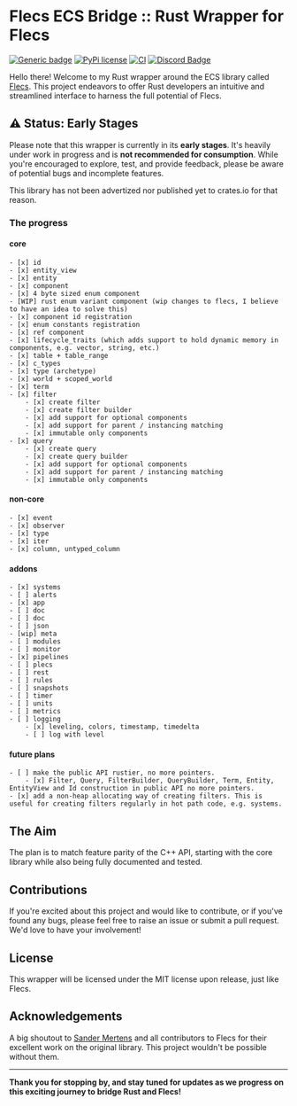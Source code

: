 # Flecs ECS Bridge :: Rust Wrapper for Flecs

[![Generic badge](https://img.shields.io/badge/Flecs_Version-3.2.11-E56717.svg)](https://github.com/SanderMertens/flecs/releases)
[![PyPi license](https://badgen.net/pypi/license/pip/)](https://pypi.org/project/pip/)
[![CI](https://github.com/indra-db/flecs_ecs_rs/actions/workflows/ci.yml/badge.svg)](https://github.com/indra-db/flecs_ecs_rs/actions/workflows/ci.yml)
[![Discord Badge](https://img.shields.io/badge/Join%20Flecs%20Discord-5865F2?logo=discord&logoColor=fff&style=flat)](https://discord.gg/jkEZ2jQD6F)




Hello there! Welcome to my Rust wrapper around the ECS library called [Flecs](https://github.com/SanderMertens/flecs). This project endeavors to offer Rust developers an intuitive and streamlined interface to harness the full potential of Flecs.

## ⚠️ Status: Early Stages

Please note that this wrapper is currently in its **early stages**. It's heavily under work in progress and is **not recommended for consumption**. While you're encouraged to explore, test, and provide feedback, please be aware of potential bugs and incomplete features.

This library has not been advertized nor published yet to crates.io for that reason.

### The progress

#### core
```[tasklist]
- [x] id
- [x] entity_view
- [x] entity
- [x] component
- [x] 4 byte sized enum component
- [WIP] rust enum variant component (wip changes to flecs, I believe to have an idea to solve this)
- [x] component id registration
- [x] enum constants registration
- [x] ref component
- [x] lifecycle_traits (which adds support to hold dynamic memory in components, e.g. vector, string, etc.)
- [x] table + table_range
- [x] c_types
- [x] type (archetype)
- [x] world + scoped_world
- [x] term
- [x] filter
    - [x] create filter 
    - [x] create filter builder
    - [x] add support for optional components
    - [x] add support for parent / instancing matching
    - [x] immutable only components
- [x] query
    - [x] create query
    - [x] create query builder
    - [x] add support for optional components
    - [x] add support for parent / instancing matching
    - [x] immutable only components
```

#### non-core
```[tasklist]
- [x] event
- [x] observer
- [x] type
- [x] iter
- [x] column, untyped_column
```
#### addons
```[tasklist]
- [x] systems
- [ ] alerts
- [x] app
- [ ] doc
- [ ] doc
- [ ] json
- [wip] meta
- [ ] modules
- [ ] monitor
- [x] pipelines
- [ ] plecs
- [ ] rest
- [ ] rules
- [ ] snapshots
- [ ] timer
- [ ] units
- [ ] metrics
- [ ] logging
    - [x] leveling, colors, timestamp, timedelta
    - [ ] log with level
```

#### future plans
```[tasklist]
- [ ] make the public API rustier, no more pointers.
    - [x] Filter, Query, FilterBuilder, QueryBuilder, Term, Entity, EntityView and Id construction in public API no more pointers.
- [x] add a non-heap allocating way of creating filters. This is useful for creating filters regularly in hot path code, e.g. systems. 
```

## The Aim

The plan is to match feature parity of the C++ API, starting with the core library while also being fully documented and tested.

## Contributions

If you're excited about this project and would like to contribute, or if you've found any bugs, please feel free to raise an issue or submit a pull request. We'd love to have your involvement!

## License

This wrapper will be licensed under the MIT license upon release, just like Flecs.

## Acknowledgements

A big shoutout to [Sander Mertens](https://github.com/SanderMertens) and all contributors to Flecs for their excellent work on the original library. This project wouldn't be possible without them.


---

**Thank you for stopping by, and stay tuned for updates as we progress on this exciting journey to bridge Rust and Flecs!**
